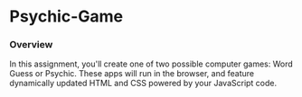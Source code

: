 # Psychic-Game

### Overview
In this assignment, you'll create one of two possible computer games: Word Guess or Psychic. These apps will run in the browser, and feature dynamically updated HTML and CSS powered by your JavaScript code.